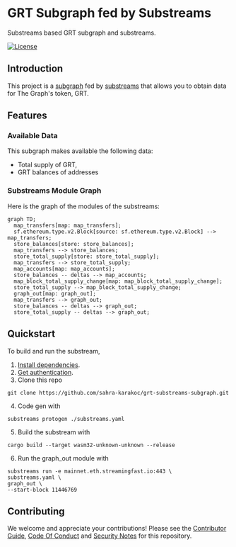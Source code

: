 # GRT Subgraph fed by Substreams

Substreams based GRT subgraph and substreams. 

[![License](https://img.shields.io/badge/License-Apache%202.0-blue.svg)](https://opensource.org/licenses/Apache-2.0)

## Introduction 

This project is a [subgraph](https://thegraph.com/docs/en/developing/creating-a-subgraph/) fed by [substreams](https://substreams.streamingfast.io/) that allows you to obtain data for The Graph's token, GRT. 

## Features 

### Available Data 

This subgraph makes available the following data:
- Total supply of GRT, 
- GRT balances of addresses

### Substreams Module Graph

Here is the graph of the modules of the substreams: 

```mermaid
graph TD;
  map_transfers[map: map_transfers];
  sf.ethereum.type.v2.Block[source: sf.ethereum.type.v2.Block] --> map_transfers;
  store_balances[store: store_balances];
  map_transfers --> store_balances;
  store_total_supply[store: store_total_supply];
  map_transfers --> store_total_supply;
  map_accounts[map: map_accounts];
  store_balances -- deltas --> map_accounts;
  map_block_total_supply_change[map: map_block_total_supply_change];
  store_total_supply --> map_block_total_supply_change;
  graph_out[map: graph_out];
  map_transfers --> graph_out;
  store_balances -- deltas --> graph_out;
  store_total_supply -- deltas --> graph_out;
```


## Quickstart
To build and run the substream, 

1. [Install dependencies](https://substreams.streamingfast.io/developers-guide/installation-requirements).
2. [Get authentication](https://substreams.streamingfast.io/reference-and-specs/authentication).
3. Clone this repo
```console
git clone https://github.com/sahra-karakoc/grt-substreams-subgraph.git
```
4. Code gen with 
```console
substreams protogen ./substreams.yaml
``` 
5. Build the substream with 
```console
cargo build --target wasm32-unknown-unknown --release
``` 
6. Run the graph_out module with
```console
substreams run -e mainnet.eth.streamingfast.io:443 \
substreams.yaml \
graph_out \
--start-block 11446769
```

## Contributing

We welcome and appreciate your contributions! Please see the [Contributor Guide](/CONTRIBUTING.md), [Code Of Conduct](/CODE_OF_CONDUCT.md) and [Security Notes](/SECURITY.md) for this repository.
